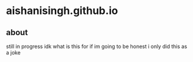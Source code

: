 # aishanisingh.github.io
## about
still in progress idk what is this for
if im going to be honest i only did this as a joke
